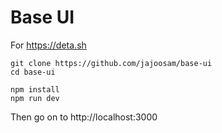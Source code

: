 # Base UI

For https://deta.sh

```
git clone https://github.com/jajoosam/base-ui
cd base-ui

npm install
npm run dev
```

Then go on to http://localhost:3000
